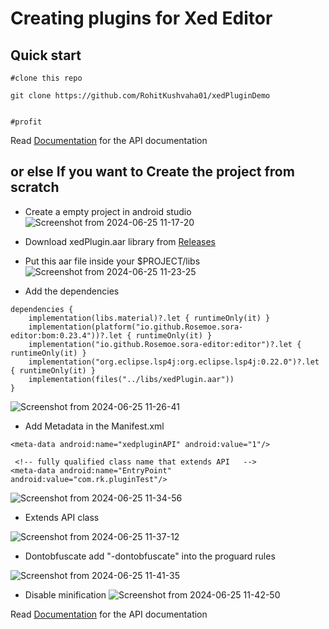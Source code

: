 # Creating plugins for Xed Editor

## Quick start
```
#clone this repo

git clone https://github.com/RohitKushvaha01/xedPluginDemo


#profit
```

Read [Documentation](https://github.com/RohitKushvaha01/Xed-Editor/APIDocumentation.md) for the API documentation 



## or else If you want to Create the project from scratch


- Create a empty project in android studio
![Screenshot from 2024-06-25 11-17-20](https://github.com/RohitKushvaha01/Xed-Editor/assets/99863818/6791db46-0987-46b9-b5f3-ded2038dd2bf)


- Download xedPlugin.aar library from [Releases](https://github.com/RohitKushvaha01/Xed-Editor/releases)
- Put this aar file inside your $PROJECT/libs
![Screenshot from 2024-06-25 11-23-25](https://github.com/RohitKushvaha01/Xed-Editor/assets/99863818/48c188be-8b30-46ee-8128-eb8b85b3fb10)

- Add the dependencies
```
dependencies {
    implementation(libs.material)?.let { runtimeOnly(it) }
    implementation(platform("io.github.Rosemoe.sora-editor:bom:0.23.4"))?.let { runtimeOnly(it) }
    implementation("io.github.Rosemoe.sora-editor:editor")?.let { runtimeOnly(it) }
    implementation("org.eclipse.lsp4j:org.eclipse.lsp4j:0.22.0")?.let { runtimeOnly(it) }
    implementation(files("../libs/xedPlugin.aar"))
}
```
![Screenshot from 2024-06-25 11-26-41](https://github.com/RohitKushvaha01/Xed-Editor/assets/99863818/966a8135-96e2-4a21-abb7-1ac538e67ade)


- Add Metadata in the Manifest.xml
```
<meta-data android:name="xedpluginAPI" android:value="1"/>

 <!-- fully qualified class name that extends API   -->
<meta-data android:name="EntryPoint" android:value="com.rk.pluginTest"/>
```
![Screenshot from 2024-06-25 11-34-56](https://github.com/RohitKushvaha01/Xed-Editor/assets/99863818/67ab67f1-ee6c-40a3-acb7-35a65a16d43c)



- Extends API class

![Screenshot from 2024-06-25 11-37-12](https://github.com/RohitKushvaha01/Xed-Editor/assets/99863818/5d73040f-28dc-40b9-bec7-7c5e8edf335f)

- Dontobfuscate
add "-dontobfuscate" into the proguard rules

![Screenshot from 2024-06-25 11-41-35](https://github.com/RohitKushvaha01/Xed-Editor/assets/99863818/60f2bd7c-26bd-40e2-b7f2-5756e39468af)


- Disable minification
![Screenshot from 2024-06-25 11-42-50](https://github.com/RohitKushvaha01/Xed-Editor/assets/99863818/0e997a7c-087b-408a-a1b8-4e375dc8c0cd)

Read [Documentation](https://github.com/RohitKushvaha01/Xed-Editor/APIDocumentation.md) for the API documentation  



